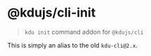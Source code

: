 # @kdujs/cli-init

> `kdu init` command addon for `@kdujs/cli`

This is simply an alias to the old `kdu-cli@2.x`.
